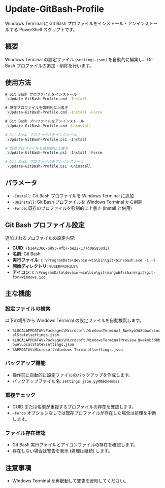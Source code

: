# Update-GitBash-Profile

Windows Terminal に Git Bash プロファイルをインストール・アンインストールする PowerShell スクリプトです。

## 概要

Windows Terminal の設定ファイル (`settings.json`) を自動的に編集し、Git Bash プロファイルの追加・削除を行います。

## 使用方法

```cmd
# Git Bash プロファイルをインストール
.\Update-GitBash-Profile.cmd -Install

# 既存プロファイルを強制的に上書き
.\Update-GitBash-Profile.cmd -Install -Force

# Git Bash プロファイルをアンインストール
.\Update-GitBash-Profile.cmd -Uninstall
```

```powershell
# Git Bash プロファイルをインストール
.\Update-GitBash-Profile.ps1 -Install

# 既存プロファイルを強制的に上書き
.\Update-GitBash-Profile.ps1 -Install -Force

# Git Bash プロファイルをアンインストール
.\Update-GitBash-Profile.ps1 -Uninstall
```

## パラメータ

- `-Install`: Git Bash プロファイルを Windows Terminal に追加
- `-Uninstall`: Git Bash プロファイルを Windows Terminal から削除
- `-Force`: 既存のプロファイルを強制的に上書き (Install と併用)

## Git Bash プロファイル設定

追加されるプロファイルの設定内容:

- **GUID**: `{b2e42366-5d93-4fb7-be22-177d0a5850d1}`
- **名前**: Git Bash
- **実行ファイル**: `C:\ProgramData\devbin-win\bin\git\bin\bash.exe -i -l`
- **開始ディレクトリ**: `%USERPROFILE%`
- **アイコン**: `C:\ProgramData\devbin-win\bin\git\mingw64\share\git\git-for-windows.ico`

## 主な機能

### 設定ファイルの検索

以下の場所から Windows Terminal の設定ファイルを自動検索します。

- `%LOCALAPPDATA%\Packages\Microsoft.WindowsTerminal_8wekyb3d8bbwe\LocalState\settings.json`
- `%LOCALAPPDATA%\Packages\Microsoft.WindowsTerminalPreview_8wekyb3d8bbwe\LocalState\settings.json`
- `%APPDATA%\Microsoft\Windows Terminal\settings.json`

### バックアップ機能

- 操作前に自動的に設定ファイルのバックアップを作成します。
- バックアップファイル名: `settings.json.yyMMddHHmmss`

### 重複チェック

- GUID または名前が重複するプロファイルの存在を確認します。
- `-Force` オプションなしでは既存プロファイルが存在した場合は処理を中断します。

### ファイル存在確認

- Git Bash 実行ファイルとアイコンファイルの存在を確認します。
- 存在しない場合は警告を表示 (処理は継続) します。

## 注意事項

- Windows Terminal を再起動して変更を反映してください。
